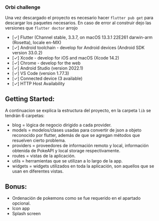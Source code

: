 ### Orbi challenge
Una vez descargado el proyecto es necesario hacer `flutter pub get` para descargar los paquetes necesarios. 
En caso de error al construir dejo las versiones que `flutter doctor` arrojo

- [✓] Flutter (Channel stable, 3.3.7, on macOS 13.3.1 22E261 darwin-arm (Rosetta), locale en-MX)
- [✓] Android toolchain - develop for Android devices (Android SDK version 33.0.2)
- [✓] Xcode - develop for iOS and macOS (Xcode 14.2)
- [✓] Chrome - develop for the web
- [✓] Android Studio (version 2022.1)
- [✓] VS Code (version 1.77.3)
- [✓] Connected device (3 available)
- [✓] HTTP Host Availability

## Getting Started:
A continuacion se explica la estructura del proyecto, en la carpeta `lib` se tendrán 6 carpetas:

- blog = lógica de negocio dirigido a cada provider.
- models = modelos/clases usadas para convertir de json a objeto reconocido por flutter, además de que se agregan métodos que resuelven cierto problema.
- providers = proveedores de información remoto y local, información obtenida de PokeAPI y local storage respectivamente.
- routes = vistas de la aplicación.
- utils = herramientas que se utilizan a lo largo de la app.
- widgets = widgets utilizados en toda la aplicación, son aquellos que se usan en diferentes vistas.

## Bonus:
- Ordenación de pokemons como se fue requerido en el apartado opcional.
- Icon app
- Splash screen